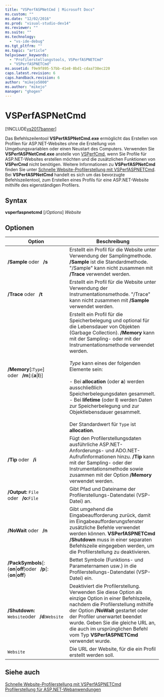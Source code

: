 ```yaml
---
title: "VSPerfASPNetCmd | Microsoft Docs"
ms.custom: ""
ms.date: "12/02/2016"
ms.prod: "visual-studio-dev14"
ms.reviewer: ""
ms.suite: ""
ms.technology: 
  - "vs-ide-debug"
ms.tgt_pltfrm: ""
ms.topic: "article"
helpviewer_keywords: 
  - "Profilerstellungstools, VSPerfASPNETCmd"
  - "VSPerfASPNETCmd"
ms.assetid: f9e9f895-57bb-41e8-8bd1-cdaa738ec220
caps.latest.revision: 6
caps.handback.revision: 6
author: "mikejo5000"
ms.author: "mikejo"
manager: "ghogen"
---
```

# VSPerfASPNetCmd
[!INCLUDE[vs2017banner](../code-quality/includes/vs2017banner.md)]

Das Befehlszeilentool **VSPerfASPNetCmd.exe** ermöglicht das Erstellen von Profilen für ASP.NET\-Websites ohne die Erstellung von Umgebungsvariablen oder einen Neustart des Computers.  Verwenden Sie **VSPerfASPNetCmd.exe** anstelle von [VSPerfCmd](../profiling/vsperfcmd.md), wenn Sie Profile für ASP.NET\-Websites erstellen möchten und die zusätzlichen Funktionen von **VSPerCmd** nicht benötigen.  Weitere Informationen zu **VSPerfASPNetCmd** finden Sie unter [Schnelle Website\-Profilerstellung mit VSPerfASPNETCmd](../profiling/rapid-web-site-profiling-with-vsperfaspnetcmd.md).  Bei **VSPerfASPNetCmd** handelt es sich um das bevorzugte Befehlszeilentool, zum Erstellen eines Profils für eine ASP.NET\-Website mithilfe des eigenständigen Profilers.  
  
## Syntax  
 **vsperfaspnetcmd** \[\/*Options*\] *Website*  
  
## Optionen  
  
|Option|**Beschreibung**|  
|------------|----------------------|  
|**\/Sample** oder   **\/s**|Erstellt ein Profil für die Website unter Verwendung der Samplingmethode.  **\/Sample** ist die Standardmethode. "\/Sample" kann nicht zusammen mit **\/Trace** verwendet werden.|  
|**\/Trace** oder   **\/t**|Erstellt ein Profil für die Website unter Verwendung der Instrumentationsmethode. "\/Trace" kann nicht zusammen mit **\/Sample** verwendet werden.|  
|**\/Memory**\[**:**`Type`\]                  oder   **\/m**\[**:**{**a**&#124;**l**}\]|Erstellt ein Profil für die Speicherbelegung und optional für die Lebensdauer von Objekten \(Garbage Collection\).  **\/Memory** kann mit der Sampling\- oder mit der Instrumentationsmethode verwendet werden.<br /><br /> *Type* kann eines der folgenden Elemente sein:<br /><br /> -   Bei **allocation** \(oder **a**\) werden ausschließlich Speicherbelegungsdaten gesammelt.<br />-   Bei **lifetime** \(oder **l**\) werden Daten zur Speicherbelegung und zur Objektlebensdauer gesammelt.<br /><br /> Der Standardwert für `Type` ist **allocation**.|  
|**\/Tip** oder   **\/i**|Fügt den Profilerstellungsdaten ausführliche ASP.NET\-Anforderungs\- und ADO.NET\-Aufrufinformationen hinzu.  **\/Tip** kann mit der Sampling\- oder der Instrumentationsmethode sowie zusammen mit der Option **\/Memory** verwendet werden.|  
|**\/Output:** `File`  oder   **\/o:**`File`|Gibt Pfad und Dateiname der Profilerstellungs\-Datendatei \(VSP\-Datei\) an.|  
|**\/NoWait** oder   **\/n**|Gibt umgehend die Eingabeaufforderung zurück, damit im Eingabeaufforderungsfenster zusätzliche Befehle verwendet werden können.  **VSPerfASPNETCmd \/Shutdown** muss in einer separaten Befehlszeile eingegeben werden, um die Profilerstellung zu deaktivieren.|  
|**\/PackSymbols**\[:{**on**&#124;**off**}oder   **\/p**\[:{**on**&#124;**off**}|Bettet Symbole \(Funktions\- und Parameternamen usw.\) in die Profilerstellungs\-Datendatei \(VSP\-Datei\) ein.|  
|**\/Shutdown:** `Website`oder   **\/d:**`Website`|Deaktiviert die Profilerstellung.  Verwenden Sie diese Option als einzige Option in einer Befehlszeile, nachdem die Profilerstellung mithilfe der Option **\/NoWait** gestartet oder der Profiler unerwartet beendet wurde.  Geben Sie die gleiche URL an, die auch im ursprünglichen Befehl vom Typ **VSPerfASPNETCmd** verwendet wurde.|  
|`Website`|Die URL der Website, für die ein Profil erstellt werden soll.|  
  
## Siehe auch  
 [Schnelle Website\-Profilerstellung mit VSPerfASPNETCmd](../profiling/rapid-web-site-profiling-with-vsperfaspnetcmd.md)   
 [Profilerstellung für ASP.NET\-Webanwendungen](../profiling/command-line-profiling-of-aspnet-web-applications.md)